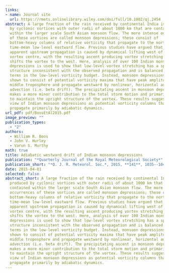 ```yaml
---
links:
- name: Journal site
  url: https://rmets.onlinelibrary.wiley.com/doi/full/10.1002/qj.2454
abstract: A large fraction of the rain received by continental India is produced
  by cyclonic vortices with outer radii of about 1000 km that are contained
  within the larger scale South Asian monsoon flow. The more intense occurrences
  of these vortices are called monsoon depressions; these consist of
  bottom-heavy columns of relative vorticity that propagate to the northwest in
  time-mean low-level eastward flow. Previous studies have argued that this
  apparent upstream propagation is caused by dynamical lifting west of the
  vortex centre, with the resulting ascent producing vortex stretching that
  shifts the vortex to the west. Here, analysis of over 100 Indian monsoon
  depressions is used to show that low-level vortex stretching has a spatial
  structure inconsistent with the observed propagation and is balanced by other
  terms in the low-level vorticity budget. Instead, monsoon depressions are
  shown to consist of potential vorticity maxima that have peak amplitude in the
  middle troposphere and propagate westward by nonlinear, horizontal adiabatic
  advection (i.e. beta drift). The precipitating ascent in monsoon depressions
  makes a more minor contribution to the total storm motion and primarily acts
  to maintain the upright structure of the vortex. These results suggest a new
  view of Indian monsoon depressions as potential vorticity columns that
  propagate primarily by adiabatic dynamics.
url_pdf: pdf/BoosEtAl2015.pdf
image_preview: ""
publication_types:
  - "2"
authors:
  - William R. Boos
  - John V. Hurley
  - Varun S. Murthy
math: true
title: Adiabatic westward drift of Indian monsoon depressions
publication: "*Quarterly Journal of the Royal Meteorological Society*"
publication_short: "*Q. J. R. Meteorol. Soc.*, 2015, **141**, 1035--1048, doi:10.1002/qj.2454"
date: 2015-04-01
selected: false
abstract_short: A large fraction of the rain received by continental India is
  produced by cyclonic vortices with outer radii of about 1000 km that are
  contained within the larger scale South Asian monsoon flow. The more intense
  occurrences of these vortices are called monsoon depressions; these consist of
  bottom-heavy columns of relative vorticity that propagate to the northwest in
  time-mean low-level eastward flow. Previous studies have argued that this
  apparent upstream propagation is caused by dynamical lifting west of the
  vortex centre, with the resulting ascent producing vortex stretching that
  shifts the vortex to the west. Here, analysis of over 100 Indian monsoon
  depressions is used to show that low-level vortex stretching has a spatial
  structure inconsistent with the observed propagation and is balanced by other
  terms in the low-level vorticity budget. Instead, monsoon depressions are
  shown to consist of potential vorticity maxima that have peak amplitude in the
  middle troposphere and propagate westward by nonlinear, horizontal adiabatic
  advection (i.e. beta drift). The precipitating ascent in monsoon depressions
  makes a more minor contribution to the total storm motion and primarily acts
  to maintain the upright structure of the vortex. These results suggest a new
  view of Indian monsoon depressions as potential vorticity columns that
  propagate primarily by adiabatic dynamics.
---
```


